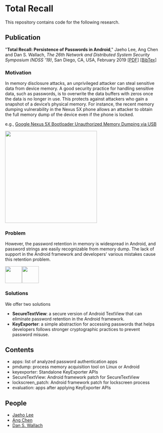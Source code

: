 # Total Recall

This repository contains code for the following research.

## Publication

"**Total Recall: Persistence of Passwords in Android**," Jaeho Lee, Ang Chen and Dan S. Wallach, *The 26th Network and Distributed System Security Symposium (NDSS '19)*, San Diego, CA, USA, February 2019 [[PDF]](https://www.cs.rice.edu/~jl128/papers/ndss19-total_recall_jaeho_ang_dan.pdf) [[BibTex]](https://www.cs.rice.edu/~jl128/bibtex/ndss19.html)

### Motivation

In memory disclosure attacks, an unprivileged attacker can steal sensitive data from device memory. A good security practice for handling sensitive data, such as passwords, is to overwrite the data buffers with zeros once the data is no longer in use. This protects against attackers who gain a snapshot of a device’s physical memory. For instance, the recent memory dumping vulnerability in the Nexus 5X phone allows an attacker to obtain the full memory dump of the device even if the phone is locked.

e.g., [Google Nexus 5X Bootloader Unauthorized Memory Dumping via USB](https://alephsecurity.com/vulns/aleph-2016000)

<img src="https://user-images.githubusercontent.com/14894590/53221341-9522eb80-362e-11e9-9339-63ea19412128.png" width=300>

### Problem

However, the password retention in memory is widespread in Android, and password strings are easily recognizable from memory dump. The lack of support in the Android framework and developers' various mistakes cause this retention problem.

<img src="https://user-images.githubusercontent.com/14894590/53221735-59892100-3630-11e9-8b87-5ae9d72371a5.png" height=55><img src="https://user-images.githubusercontent.com/14894590/53221757-74f42c00-3630-11e9-8ed5-d6b375100879.png" height=55>

### Solutions

We offer two solutions 
* **SecureTextView**: a secure version of Android TextView that can eliminate password retention in the Android framework.
* **KeyExporter**: a simple abstraction for accessing passwords that helps developers follows stronger cryptographic practices to prevent password misuse.


## Contents

* apps: list of analyzed password authentication apps 
* pmdump: process memory acquisition tool on Linux or Android
* keyexporter: Standalone KeyExporter APIs
* SecureTextView: Android framework patch for SecureTextView
* lockscreen_patch: Android framework patch for lockscreen process
* evaluation: apps after applying KeyExporter APIs

## People
* [Jaeho Lee](https://www.cs.rice.edu/~jl128)
* [Ang Chen](https://www.cs.rice.edu/~angchen)
* [Dan S. Wallach](https://www.cs.rice.edu/~dwallach)
